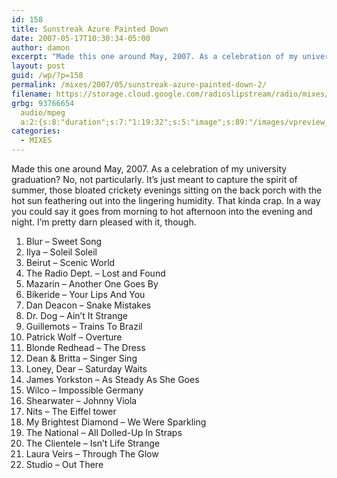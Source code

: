 ```yaml
---
id: 158
title: Sunstreak Azure Painted Down
date: 2007-05-17T10:30:34-05:00
author: damon
excerpt: "Made this one around May, 2007. As a celebration of my university graduation? No, not particularly. It's just meant to capture the spirit of summer, those bloated crickety evenings sitting on the back porch with the hot sun feathering out into the lingering humidity. That kinda crap. In a way you could say it goes from morning to hot afternoon into the evening and night. I'm pretty darn pleased with it, though."
layout: post
guid: /wp/?p=158
permalink: /mixes/2007/05/sunstreak-azure-painted-down-2/
filename: https://storage.cloud.google.com/radioslipstream/radio/mixes/sunstreak_azure_painted_down.mp3
grbg: 93766654
  audio/mpeg
  a:2:{s:8:"duration";s:7:"1:19:32";s:5:"image";s:89:"/images/vpreview_center.png";}
categories:
  - MIXES
---
```


Made this one around May, 2007. As a celebration of my university graduation? No, not particularly. It’s just meant to capture the spirit of summer, those bloated crickety evenings sitting on the back porch with the hot sun feathering out into the lingering humidity. That kinda crap. In a way you could say it goes from morning to hot afternoon into the evening and night. I’m pretty darn pleased with it, though.

1. Blur – Sweet Song
2. Ilya – Soleil Soleil
3. Beirut – Scenic World
4. The Radio Dept. – Lost and Found
5. Mazarin – Another One Goes By
6. Bikeride – Your Lips And You
7. Dan Deacon – Snake Mistakes
8. Dr. Dog – Ain’t It Strange
9. Guillemots – Trains To Brazil
10. Patrick Wolf – Overture
11. Blonde Redhead – The Dress
12. Dean & Britta – Singer Sing
13. Loney, Dear – Saturday Waits
14. James Yorkston – As Steady As She Goes
15. Wilco – Impossible Germany
16. Shearwater – Johnny Viola
17. Nits – The Eiffel tower
18. My Brightest Diamond – We Were Sparkling
19. The National – All Dolled-Up In Straps
20. The Clientele – Isn’t Life Strange
21. Laura Veirs – Through The Glow
22. Studio – Out There
